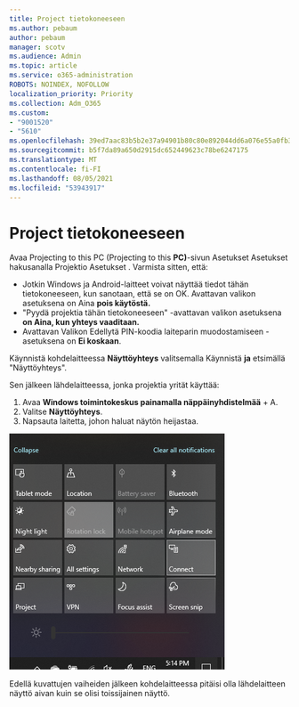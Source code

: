 ```yaml
---
title: Project tietokoneeseen
ms.author: pebaum
author: pebaum
manager: scotv
ms.audience: Admin
ms.topic: article
ms.service: o365-administration
ROBOTS: NOINDEX, NOFOLLOW
localization_priority: Priority
ms.collection: Adm_O365
ms.custom:
- "9001520"
- "5610"
ms.openlocfilehash: 39ed7aac83b5b2e37a94901b80c80e892044dd6a076e55a0fb327d2dce7bd16e
ms.sourcegitcommit: b5f7da89a650d2915dc652449623c78be6247175
ms.translationtype: MT
ms.contentlocale: fi-FI
ms.lasthandoff: 08/05/2021
ms.locfileid: "53943917"
---
```

# <a name="project-to-a-pc"></a>Project tietokoneeseen

Avaa Projecting to this PC (Projecting to this **PC)**-sivun Asetukset Asetukset hakusanalla Projektio Asetukset . Varmista sitten, että:
- Jotkin Windows ja Android-laitteet voivat näyttää tiedot tähän tietokoneeseen, kun sanotaan, että se on OK. Avattavan valikon asetuksena on Aina **pois käytöstä.**
- "Pyydä projektia tähän tietokoneeseen" -avattavan valikon asetuksena **on Aina, kun yhteys vaaditaan.**
- Avattavan Valikon Edellytä PIN-koodia laiteparin muodostamiseen -asetuksena on **Ei koskaan**.

Käynnistä kohdelaitteessa **Näyttöyhteys** valitsemalla Käynnistä **ja** etsimällä "Näyttöyhteys".

Sen jälkeen lähdelaitteessa, jonka projektia yrität käyttää:

1. Avaa **Windows toimintokeskus painamalla näppäinyhdistelmää** + A.
2. Valitse **Näyttöyhteys**.
3. Napsauta laitetta, johon haluat näytön heijastaa.

![Project tietokoneeseen](media/project-to-a-pc.png)

Edellä kuvattujen vaiheiden jälkeen kohdelaitteessa pitäisi olla lähdelaitteen näyttö aivan kuin se olisi toissijainen näyttö.
